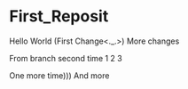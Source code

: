 # First_Reposit
Hello World (First Change<._.>)
More changes

From branch
second time
1
2
3

One more time)))
And more